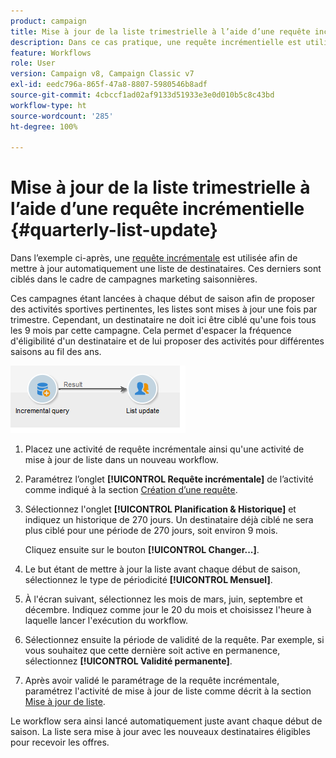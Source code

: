 ```yaml
---
product: campaign
title: Mise à jour de la liste trimestrielle à l’aide d’une requête incrémentielle
description: Dans ce cas pratique, une requête incrémentielle est utilisée pour mettre automatiquement à jour une liste de destinataires.
feature: Workflows
role: User
version: Campaign v8, Campaign Classic v7
exl-id: eedc796a-865f-47a8-8807-5980546b8adf
source-git-commit: 4cbccf1ad02af9133d51933e3e0d010b5c8c43bd
workflow-type: ht
source-wordcount: '285'
ht-degree: 100%

---
```


# Mise à jour de la liste trimestrielle à l’aide d’une requête incrémentielle {#quarterly-list-update}



Dans l’exemple ci-après, une [requête incrémentale](incremental-query.md) est utilisée afin de mettre à jour automatiquement une liste de destinataires. Ces derniers sont ciblés dans le cadre de campagnes marketing saisonnières.

Ces campagnes étant lancées à chaque début de saison afin de proposer des activités sportives pertinentes, les listes sont mises à jour une fois par trimestre. Cependant, un destinataire ne doit ici être ciblé qu&#39;une fois tous les 9 mois par cette campagne. Cela permet d&#39;espacer la fréquence d&#39;éligibilité d&#39;un destinataire et de lui proposer des activités pour différentes saisons au fil des ans.

![](assets/incremental_query_example.png)

1. Placez une activité de requête incrémentale ainsi qu&#39;une activité de mise à jour de liste dans un nouveau workflow.
1. Paramétrez l’onglet **[!UICONTROL Requête incrémentale]** de l’activité comme indiqué à la section [Création dʼune requête](query.md#creating-a-query).
1. Sélectionnez l&#39;onglet **[!UICONTROL Planification &amp; Historique]** et indiquez un historique de 270 jours. Un destinataire déjà ciblé ne sera plus ciblé pour une période de 270 jours, soit environ 9 mois.

   Cliquez ensuite sur le bouton **[!UICONTROL Changer...]**.

1. Le but étant de mettre à jour la liste avant chaque début de saison, sélectionnez le type de périodicité **[!UICONTROL Mensuel]**.
1. À l&#39;écran suivant, sélectionnez les mois de mars, juin, septembre et décembre. Indiquez comme jour le 20 du mois et choisissez l&#39;heure à laquelle lancer l&#39;exécution du workflow.
1. Sélectionnez ensuite la période de validité de la requête. Par exemple, si vous souhaitez que cette dernière soit active en permanence, sélectionnez **[!UICONTROL Validité permanente]**.

1. Après avoir validé le paramétrage de la requête incrémentale, paramétrez l&#39;activité de mise à jour de liste comme décrit à la section [Mise à jour de liste](list-update.md).

Le workflow sera ainsi lancé automatiquement juste avant chaque début de saison. La liste sera mise à jour avec les nouveaux destinataires éligibles pour recevoir les offres.
